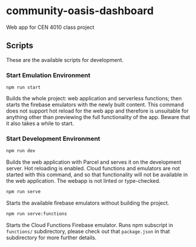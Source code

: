 # community-oasis-dashboard

Web app for CEN 4010 class project

## Scripts

These are the available scripts for development.

### Start Emulation Environment

```npm
npm run start
```

Builds the whole project: web application and serverless functions; then starts the firebase emulators with the newly built content. This command does not support hot reload for the web app and therefore is unsuitable for anything other than previewing the full functionality of the app. Beware that it also takes a while to start.

### Start Development Environment

```bash
npm run dev
```

Builds the web application with Parcel and serves it on the development server. Hot reloading is enabled. Cloud functions and emulators are not started with this command, and so that functionality will not be available in the web application. The webapp is not linted or type-checked.

```bash
npm run serve
```

Starts the available firebase emulators without building the project.

```bash
npm run serve:functions
```

Starts the Cloud Functions Firebase emulator. Runs npm subscript in `functions/` subdirectory, please check out that `package.json` in that subdirectory for more further details.
